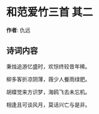 # 和范爱竹三首  其二

**作者**: 仇远

## 诗词内容

秉烛追游忆盛时，欢悰终较昔年稀。

柳多客折凉阴薄，薇少人餐雨绿肥。

胡蝶觉来方识梦，海鸥飞去未忘机。

相逢且可谈风月，莫话兴亡与是非。


